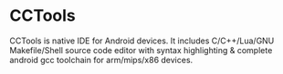 # CCTools
CCTools is native IDE for Android devices. It includes C/C++/Lua/GNU Makefile/Shell source code editor with syntax highlighting & complete android gcc toolchain for arm/mips/x86 devices.
